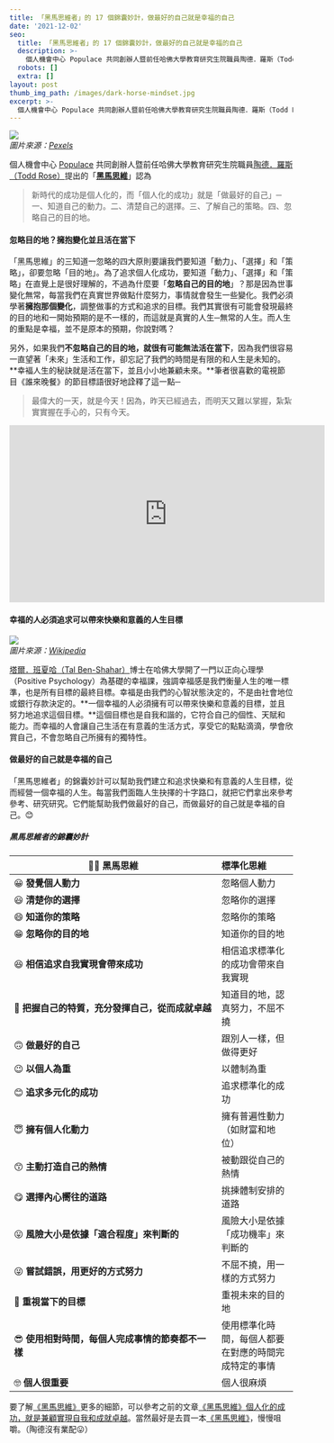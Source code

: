 ```yaml
---
title: 「黑馬思維者」的 17 個錦囊妙計，做最好的自己就是幸福的自己
date: '2021-12-02'
seo:
  title: 「黑馬思維者」的 17 個錦囊妙計，做最好的自己就是幸福的自己
  description: >-
    個人機會中心 Populace 共同創辦人暨前任哈佛大學教育研究生院職員陶德．羅斯（Todd Rose）提出的「黑馬思維」認為新時代的成功是個人化的，而「個人化的成功」就是「做最好的自己」─一、知道自己的動力。二、清楚自己的選擇。三、了解自己的策略。四、忽略自己的目的地。
  robots: []
  extra: []
layout: post
thumb_img_path: /images/dark-horse-mindset.jpg
excerpt: >-
  個人機會中心 Populace 共同創辦人暨前任哈佛大學教育研究生院職員陶德．羅斯（Todd Rose）提出的「黑馬思維」認為新時代的成功是個人化的，而「個人化的成功」就是「做最好的自己」─一、知道自己的動力。二、清楚自己的選擇。三、了解自己的策略。四、忽略自己的目的地。
---
```

![](/images/dark-horse-mindset.jpg)  
*圖片來源：[Pexels](https://www.pexels.com/photo/photo-of-man-standing-on-top-of-mountain-2577274/)*

個人機會中心 [Populace](https://populace.org) 共同創辦人暨前任哈佛大學教育研究生院職員[陶德．羅斯（Todd Rose）](http://www.toddrose.com)提出的「[**黑馬思維**](https://pifi.life/posts/dark-horse/)」認為

> 新時代的成功是個人化的，而「個人化的成功」就是「做最好的自己」─一、知道自己的動力。二、清楚自己的選擇。三、了解自己的策略。四、忽略自己的目的地。

####  忽略目的地？擁抱變化並且活在當下

「黑馬思維」的三知道一忽略的四大原則要讓我們要知道「動力」、「選擇」和「策略」，卻要忽略「目的地」。為了追求個人化成功，要知道「動力」、「選擇」和「策略」在直覺上是很好理解的，不過為什麼要「**忽略自己的目的地**」？那是因為世事變化無常，每當我們在真實世界做點什麼努力，事情就會發生一些變化。我們必須學著**擁抱那個變化**，調整做事的方式和追求的目標。我們其實很有可能會發現最終的目的地和一開始預期的是不一樣的，而這就是真實的人生─無常的人生。而人生的重點是幸福，並不是原本的預期，你說對嗎？

另外，如果我們**不忽略自己的目的地，就很有可能無法活在當下**，因為我們很容易一直望著「未來」生活和工作，卻忘記了我們的時間是有限的和人生是未知的。**幸褔人生的秘訣就是活在當下，並且小小地兼顧未來。**筆者很喜歡的電視節目《誰來晚餐》的節目標語很好地詮釋了這一點─

> 最偉大的一天，就是今天！因為，昨天已經過去，而明天又難以掌握，紮紮實實握在手心的，只有今天。

<iframe width="560" height="315" src="https://www.youtube.com/embed/7Ol7EQvvf_I" title="YouTube video player" frameborder="0" allow="accelerometer; autoplay; clipboard-write; encrypted-media; gyroscope; picture-in-picture" allowfullscreen></iframe>  

#### 幸福的人必須追求可以帶來快樂和意義的人生目標

![](/images/tal-ben-shahar.jpg)  
*圖片來源：[Wikipedia](https://zh.wikipedia.org/wiki/%E5%A1%94%E7%88%BE%C2%B7%E7%8F%AD%E5%A4%8F%E5%93%88)*

[塔爾．班夏哈（Tal Ben-Shahar）](https://talbenshahar.com)博士在哈佛大學開了一門以正向心理學（Positive Psychology）為基礎的幸福課，強調幸福感是我們衡量人生的唯一標準，也是所有目標的最終目標。幸福是由我們的心智狀態決定的，不是由社會地位或銀行存款決定的。**一個幸福的人必須擁有可以帶來快樂和意義的目標，並且努力地追求這個目標。**這個目標也是自我和諧的，它符合自己的個性、天賦和能力。而幸福的人會讓自己生活在有意義的生活方式，享受它的點點滴滴，學會欣賞自己，不會忽略自己所擁有的獨特性。

#### 做最好的自己就是幸福的自己

「黑馬思維者」的錦囊妙計可以幫助我們建立和追求快樂和有意義的人生目標，從而經營一個幸福的人生。每當我們面臨人生抉擇的十字路口，就把它們拿出來參考參考、研究研究。它們能幫助我們做最好的自己，而做最好的自己就是幸福的自己。😊

##### 黑馬思維者的錦囊妙計
🏇🏿 黑馬思維　　　　　　　　　　　　　　　　　　　　 |標準化思維
------------------------------------------|:------------------------------------------
😀 **發覺個人動力**　　　　　　　　　　　　　　　|忽略個人動力
😃 **清楚你的選擇**　　　　　　　　　　　　　　　|忽略你的選擇
😄 **知道你的策略**　　　　　　　　　　　　　　　|忽略你的策略
😁 **忽略你的目的地**　　　　　　　　　　　　　　|知道你的目的地
😆 **相信追求自我實現會帶來成功**　　　　　　　　|相信追求標準化的成功會帶來自我實現
🙂 **把握自己的特質，充分發揮自己，從而成就卓越**|知道目的地，認真努力，不屈不撓
🙃 **做最好的自己**　　　　　　　　　　　　　　　|跟別人一樣，但做得更好
😉 **以個人為重**　　　　　　　　　　　　　　　　|以體制為重
😊 **追求多元化的成功**　　　　　　　　　　　　　|追求標準化的成功
😇 **擁有個人化動力**　　　　　　　　　　　　　　|擁有普遍性動力（如財富和地位）
😙 **主動打造自己的熱情**　　　　　　　　　　　　|被動跟從自己的熱情
😋 **選擇內心嚮往的道路**　　　　　　　　　　　　|挑揀體制安排的道路
😛 **風險大小是依據「適合程度」來判斷的**　　　　|風險大小是依據「成功機率」來判斷的
😜 **嘗試錯誤，用更好的方式努力**　　　　　　　　|不屈不撓，用一樣的方式努力
🤗 **重視當下的目標**　　　　　　　　　　　　　　|重視未來的目的地
😎 **使用相對時間，每個人完成事情的節奏都不一樣**|使用標準化時間，每個人都要在對應的時間完成特定的事情
🤓 **個人很重要**　　　　　　　　　　　　　　　　|個人很麻煩

要了解[《黑馬思維》](https://pifi.life/posts/dark-horse/)更多的細節，可以參考之前的文章[《黑馬思維》個人化的成功，就是兼顧實現自我和成就卓越](https://pifi.life/posts/dark-horse/)。當然最好是去買一本[《黑馬思維》](https://www.google.com/search?q=黑馬思維)，慢慢咀嚼。（陶德沒有業配😛）
